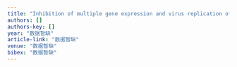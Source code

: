 ```yaml
---
title: "Inhibition of multiple gene expression and virus replication of HBV by stable RNA interference in 2.2. 15 cells"
authors: []
authors-key: []
year: "数据暂缺"
article-link: "数据暂缺"
venue: "数据暂缺"
bibex: "数据暂缺"
---
```

